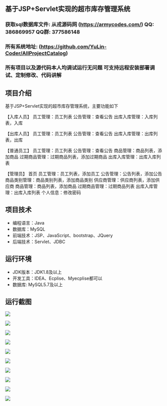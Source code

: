## 基于JSP+Servlet实现的超市库存管理系统

###  获取sql数据库文件: 从戎源码网 (https://armycodes.com/) QQ: 386869957 QQ群: 377586148
###  所有系统地址: (https://github.com/YuLin-Coder/AllProjectCatalog) 
###  所有项目以及源代码本人均调试运行无问题 可支持远程安装部署调试、定制修改、代码讲解

## 项目介绍
基于JSP+Servlet实现的超市库存管理系统，主要功能如下

【入库人员】
员工管理：员工列表
公告管理：查看公告
出库入库管理：入库列表，入库

【出库人员】
员工管理：员工列表
公告管理：查看公告
出库入库管理：出库列表，出库

【普通员工】
员工管理：员工列表
公告管理：查看公告
商品管理：商品列表，添加商品
过期商品管理：过期商品列表，添加过期商品
出库入库管理：出库入库列表

【管理员】
首页
员工管理：员工列表，添加员工
公告管理：公告列表，添加公告
商品类别管理：商品类别列表，添加商品类别
供应商管理：供应商列表，添加供应商
商品管理：商品列表，添加商品
过期商品管理：过期商品列表
出库入库管理：出库入库列表
个人信息：修改密码

## 项目技术
- 编程语言：Java
- 数据库：MySQL
- 前端技术：JSP、JavaScript、bootstrap、JQuery
- 后端技术：Servlet、JDBC

## 运行环境
- JDK版本：JDK1.8及以上
- 开发工具：IDEA、Ecplise、Myecplise都可以
- 数据库: MySQL5.7及以上

## 运行截图
![](screenshot/1.png)

![](screenshot/2.png)

![](screenshot/3.png)

![](screenshot/4.png)

![](screenshot/5.png)

![](screenshot/6.png)

![](screenshot/7.png)

![](screenshot/8.png)

![](screenshot/9.png)

![](screenshot/10.png)